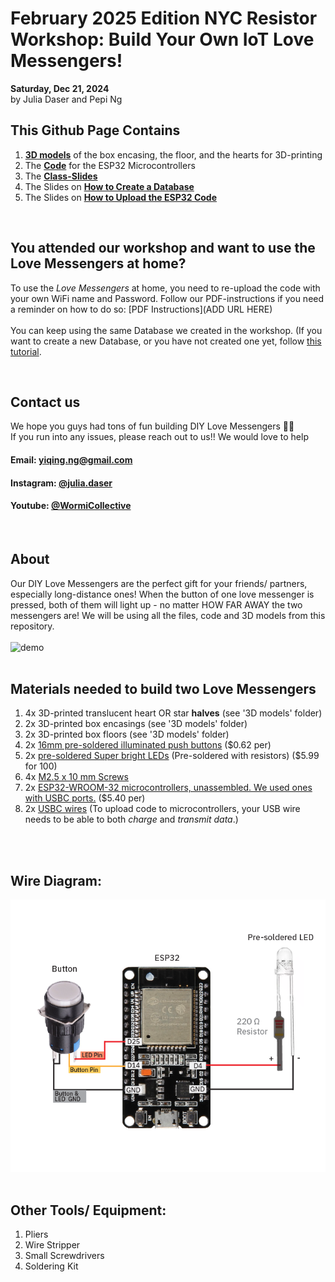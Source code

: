 # February 2025 Edition NYC Resistor Workshop: Build Your Own IoT Love Messengers!
**Saturday, Dec 21, 2024** 
<br>
by Julia Daser and Pepi Ng
<br>



## This Github Page Contains
1. [**3D models**](./3D%20Models) of the box encasing, the floor, and the hearts for 3D-printing
2. The [**Code**](./code.ino) for the ESP32 Microcontrollers
3. The [**Class-Slides**](https://docs.google.com/presentation/d/1tKyRhq-H0f7qh0r20IBgMoWx7r3AGBdcS3LCC1Dzuw8/edit?usp=sharing)
4. The Slides on [**How to Create a Database**](https://docs.google.com/presentation/d/1zPSLw4Wz-GZKNYMVfDDKSwGD7ciGzl55iZsEPTTHffk/edit#slide=id.g2ef87a7d5d3_0_0)
5. The Slides on [**How to Upload the ESP32 Code**](https://docs.google.com/presentation/d/1itNOjG2VIbihmtBbmWOF_zTDMhbYNMa45zIEW7B6CLA/edit#slide=id.g2ef87a7d5d3_0_0)

<br>

## You attended our  workshop and want to use the Love Messengers at home?
To use the *Love Messengers* at home, you need to re-upload the code with your own WiFi name and Password. 
Follow our PDF-instructions if you need a reminder on how to do so: [PDF Instructions](ADD URL HERE)
<br>
<br>
You can keep using the same Database we created in the workshop. (If you want to create a new Database, or you have not created one yet, follow [this tutorial](https://docs.google.com/presentation/d/1zPSLw4Wz-GZKNYMVfDDKSwGD7ciGzl55iZsEPTTHffk/edit#slide=id.g2ef87a7d5d3_0_0).

<br>

## Contact us
We hope you guys had tons of fun building  DIY Love Messengers 💙🧡  <br>
If you run into any issues, please reach out to us!! We would love to help
<br>
#### Email:  yiqing.ng@gmail.com
#### Instagram: [@julia.daser](https://www.instagram.com/julia.daser/)
#### Youtube: [@WormiCollective](https://www.youtube.com/@WormiCollective)

<br>

## About 
Our DIY Love Messengers are the perfect gift for your friends/ partners, especially long-distance ones! When the button of one love messenger is pressed, both of them will light up - no matter HOW FAR AWAY the two messengers are! We will be using all the files, code and 3D models from this repository.
<br>
<br>
<img src="Media/gif.gif" alt="demo" width="600"/>
<br>
<br>

## Materials needed to build two Love Messengers
1. 4x 3D-printed translucent heart OR star **halves** (see '3D models' folder)
2. 2x 3D-printed box encasings (see '3D models' folder)
3. 2x 3D-printed box floors (see '3D models' folder)
4. 2x [16mm pre-soldered illuminated push buttons](https://www.amazon.com/Momentary-Button-Switch-Assorted-Self-Resetting/dp/B08SKJ6V7Z/ref=sr_1_1?crid=15XOB0NRJVYZG&dib=eyJ2IjoiMSJ9.PTzmlQJHXCpsQiIXbfo2Ov7rp4bECht4jtlXfVZvVF4zkDjQC1R5EnoC9CGBjdkIB8J_rHjL7T8jlvaU4CCXU7tHXp7dsf89nej9O_FmVMKtd4ldOqNndH6IulD7bgYFrYzcfdaVbhZ1wUJJtOhbbChOjoa72QO27-dQTqGAObebMQAa7FidL9kFa_tBrL1PcvtsSmWucIAfWC7JDp0ybONBo5yFBttW4TJTIl_vztc.DKsbjW50WAkPjotY_1SKpv2pYsfXtzALqJ4iV3Mo1-g&dib_tag=se&keywords=push+buttons&qid=1722468088&sprefix=pushbuttons%2Caps%2C274&sr=8-1) ($0.62 per)
5. 2x [pre-soldered Super bright LEDs](https://www.amazon.com/dp/B01AUI4VQU/ref=sspa_dk_detail_4?pd_rd_i=B01AUI4VQU&pd_rd_w=YnDHQ&content-id=amzn1.sym.248b5e31-60e8-4934-96cf-b3789198461a&pf_rd_p=248b5e31-60e8-4934-96cf-b3789198461a&pf_rd_r=0NJCFTT68WD09JGSG2HB&pd_rd_wg=p8EFN&pd_rd_r=797c86d4-d6a1-4a3a-b51a-dba9e538c45a&s=hi&sp_csd=d2lkZ2V0TmFtZT1zcF9kZXRhaWxfdGhlbWF0aWM&th=1) (Pre-soldered with resistors) ($5.99 for 100)
6. 4x [M2.5 x 10 mm Screws](https://www.amazon.com/uxcell-100pcs-Stainless-Phillips-Tapping/dp/B01KXTUCM8/ref=sr_1_1_sspa?crid=1A0H7ME44I8XG&dib=eyJ2IjoiMSJ9.1EDcmIzZvaAscU3Q-1ZO17pntsZAfotkye6Xwgxa5MQWk30NrBFC_MF6IROeWOjLtfmwox328E3DkG8CdnVfezLs6Xb8RNRxMYqVslyaOu7hm3xB4WrDxBira7h0NvUAXxpph7wWM13UlfpV83F09FYsV4QALO0P2KET0VfsBjRP6IfLUAXQQszT4pUiwVfxoMEFR5iH1uEIA9eKS5eNCjoAmmfHzkeT9CZx5lyap4k.YbI_gbR8JlB_4itWpd1EIFg7ybsKn-BVILFg5GIqTQk&dib_tag=se&keywords=m2%2Bx%2B8mm%2Bscrews&qid=1716141059&sprefix=M2%2Bx%2B8mm%2B%2Caps%2C109&sr=8-1-spons&sp_csd=d2lkZ2V0TmFtZT1zcF9hdGY&th=1)
7. 2x [ESP32-WROOM-32 microcontrollers, unassembled. We used ones with USBC ports.](https://www.amazon.com/dp/B0B18NK2MS?ref=ppx_yo2ov_dt_b_fed_asin_title&th=1) ($5.40 per)
8. 2x [USBC wires](https://www.amazon.com/dp/B0CFQ5T5F6?ref=ppx_yo2ov_dt_b_fed_asin_title) (To upload code to microcontrollers, your USB wire needs to be able to both *charge* and *transmit data*.)

<br>   
<br>

## Wire Diagram: 
<img src="Media/Wirediagram.png" alt="demo" width="600"/>

<br>   
<br>

## Other Tools/ Equipment: 
1. Pliers
2. Wire Stripper
3. Small Screwdrivers
4. Soldering Kit

<br>
<br>
